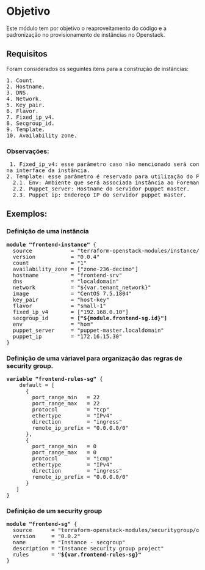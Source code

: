 # Objetivo
Este módulo tem por objetivo o reaproveitamento do código e a padronização no provisionamento de instâncias no Openstack.

## Requisitos
Foram considerados os seguintes itens para a construção de instâncias:
<pre>
1. Count.
2. Hostname.
3. DNS.
4. Network.
5. Key_pair.
6. Flavor.
7. Fixed_ip_v4.
8. Secgroup_id.
9. Template.
10. Availability_zone.
</pre>
  
### Observações: 
<pre> 1. Fixed_ip_v4: esse parâmetro caso não mencionado será considerado endereço por DHCP 
na interface da instância.
2. Template: esse parâmetro é reservado para utilização do Puppet.
  2.1. Env: Ambiente que será associada instância ao Foreman, por exemplo: TST, TIT, HOM e PRD.
  2.2. Puppet_server: Hostname do servidor puppet master.
  2.3. Puppet_ip: Endereço IP do servidor puppet master.
</pre>

## Exemplos:
### Definição de uma instância

<pre>
<b>module "frontend-instance"</b> {
  source            = "terraform-openstack-modules/instance/openstack"
  version           = "0.0.4"
  count             = "1"
  availability_zone = ["zone-236-decimo"]
  hostname          = "frontend-srv"
  dns               = "localdomain"
  network           = "${var.tenant_network}"
  image             = "CentOS 7.5.1804"
  key_pair          = "host-key"
  flavor            = "small-1"
  fixed_ip_v4       = ["192.168.0.10"]
  secgroup_id       = <b>["${module.frontend-sg.id}"]</b>
  env               = "hom"
  puppet_server     = "puppet-master.localdomain"
  puppet_ip         = "172.16.15.30"
}
</pre>

### Definição de uma váriavel para organização das regras de security group.
<pre>
<b>variable "frontend-rules-sg"</b> {
    default = [
      {
        port_range_min   = 22
        port_range_max   = 22
        protocol         = "tcp"
        ethertype        = "IPv4"
        direction        = "ingress"
        remote_ip_prefix = "0.0.0.0/0"
      },
      {
        port_range_min   = 0
        port_range_max   = 0
        protocol         = "icmp"
        ethertype        = "IPv4"
        direction        = "ingress"
        remote_ip_prefix = "0.0.0.0/0"
      }
   ]
}
</pre>

### Definição de um security group
<pre>
<b>module "frontend-sg"</b> {
  source      = "terraform-openstack-modules/securitygroup/openstack"
  version     = "0.0.2"
  name        = "Instance - secgroup"
  description = "Instance security group project"
  rules       = <b>"${var.frontend-rules-sg}"</b>
}
</pre>
